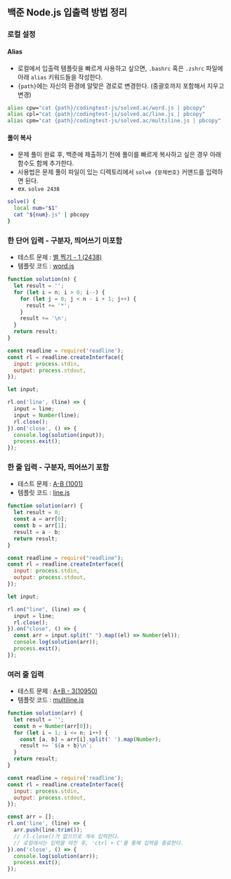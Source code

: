 ## 백준 Node.js 입출력 방법 정리

### 로컬 설정

#### Alias

- 로컬에서 입출력 템플릿을 빠르게 사용하고 싶으면, `.bashrc` 혹은 `.zshrc` 파일에 아래 `alias` 키워드들을 작성한다.
- `{path}`에는 자신의 환경에 알맞은 경로로 변경한다. (중괄호까지 포함해서 지우고 변경)

```zsh
alias cpw="cat {path}/codingtest-js/solved.ac/word.js | pbcopy"
alias cpl="cat {path}/codingtest-js/solved.ac/line.js | pbcopy"
alias cpm="cat {path}/codingtest-js/solved.ac/multiline.js | pbcopy"
```

#### 풀이 복사

- 문제 풀이 완료 후, 백준에 제출하기 전에 풀이를 빠르게 복사하고 싶은 경우 아래 함수도 함께 추가한다.
- 사용법은 문제 풀이 파일이 있는 디렉토리에서 `solve {문제번호}` 커맨드를 입력하면 된다.
- ex. `solve 2438`

```zsh
solve() {
  local num="$1"
  cat "${num}.js" | pbcopy
}
```

### 한 단어 입력 - 구분자, 띄어쓰기 미포함
- 테스트 문제 : [별 찍기 - 1 (2438)](https://www.acmicpc.net/problem/2438)
- 템플릿 코드 : [word.js](https://github.com/heygwangjin/codingtest-js/blob/main/solved.ac/word.js)

```js
function solution(n) {
  let result = '';
  for (let i = n; i > 0; i--) {
    for (let j = 0; j < n - i + 1; j++) {
      result += '*';
    }
    result += '\n';
  }
  return result;
}

const readline = require('readline');
const rl = readline.createInterface({
  input: process.stdin,
  output: process.stdout,
});

let input;

rl.on('line', (line) => {
  input = line;
  input = Number(line);
  rl.close();
}).on('close', () => {
  console.log(solution(input));
  process.exit();
});
```

### 한 줄 입력 - 구분자, 띄어쓰기 포함

- 테스트 문제 : [A-B (1001)](https://www.acmicpc.net/problem/1001)
- 템플릿 코드 : [line.js](https://github.com/heygwangjin/codingtest-js/blob/main/solved.ac/line.js)

```js
function solution(arr) {
  let result = 0;
  const a = arr[0];
  const b = arr[1];
  result = a - b;
  return result;
}

const readline = require("readline");
const rl = readline.createInterface({
  input: process.stdin,
  output: process.stdout,
});

let input;

rl.on("line", (line) => {
  input = line;
  rl.close();
}).on("close", () => {
  const arr = input.split(" ").map((el) => Number(el));
  console.log(solution(arr));
  process.exit();
});
```

### 여러 줄 입력

- 테스트 문제 : [A+B - 3(10950)](https://www.acmicpc.net/problem/10950)
- 템플릿 코드 : [multiline.js](https://github.com/heygwangjin/codingtest-js/blob/main/solved.ac/multiline.js)

```js
function solution(arr) {
  let result = '';
  const n = Number(arr[0]);
  for (let i = 1; i <= n; i++) {
    const [a, b] = arr[i].split(' ').map(Number);
    result += `${a + b}\n`;
  }
  return result;
}

const readline = require('readline');
const rl = readline.createInterface({
  input: process.stdin,
  output: process.stdout,
});

const arr = [];
rl.on('line', (line) => {
  arr.push(line.trim());
  // rl.close()가 없으므로 계속 입력한다.
  // 로컬에서는 입력을 마친 후, 'ctrl + C'를 통해 입력을 종료한다.
}).on('close', () => {
  console.log(solution(arr));
  process.exit();
});
```
